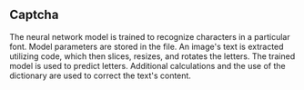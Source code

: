 ## Captcha

The neural network model is trained to recognize characters in a particular font.
Model parameters are stored in the file. 
An image's text is extracted utilizing code, which then slices, resizes, and rotates the letters. 
The trained model is used to predict letters. 
Additional calculations and the use of the dictionary are used to correct the text's content. 
